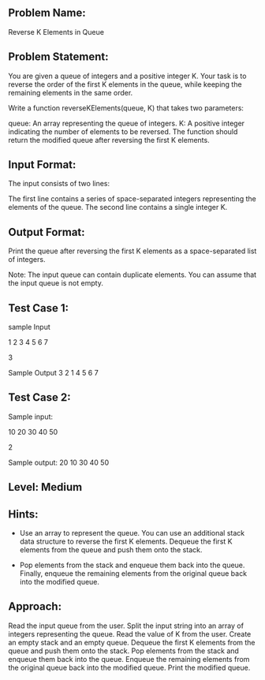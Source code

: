 ## Problem Name:
Reverse K Elements in Queue

## Problem Statement:
You are given a queue of integers and a positive 
integer K. Your task is to reverse the order of the first 
K elements in the queue, while keeping the remaining
 elements in the same order.

Write a function reverseKElements(queue, K) that 
takes two parameters:

queue: An array representing the queue of integers.
K: A positive integer indicating the number of elements 
to be reversed.
The function should return the modified queue after 
reversing the first K elements.


## Input Format:
The input consists of two lines:

The first line contains a series of space-separated
 integers representing the elements of the queue.
The second line contains a single integer K.

## Output Format:
Print the queue after reversing the 
first K elements as a space-separated
 list of integers.

Note:
The input queue can contain duplicate elements.
You can assume that the input queue is not empty.

## Test Case 1:
sample Input

1 2 3 4 5 6 7

3

Sample Output
3 2 1 4 5 6 7

## Test Case 2:
Sample input:

10 20 30 40 50

2

Sample output:
20 10 30 40 50

## Level: Medium

## Hints:
- Use an array to represent the queue.
You can use an additional stack data structure to 
reverse the first K elements.
Dequeue the first K elements from the queue 
and push them onto the stack.

- Pop elements from the stack and enqueue 
them back into the queue.
Finally, enqueue the remaining elements from 
the original queue back into the modified queue.


## Approach:
Read the input queue from the user.
Split the input string into an array of integers representing the queue.
Read the value of K from the user.
Create an empty stack and an empty queue.
Dequeue the first K elements from the queue and push them onto the stack.
Pop elements from the stack and enqueue them back into the queue.
Enqueue the remaining elements from the original queue back into the modified queue.
Print the modified queue.